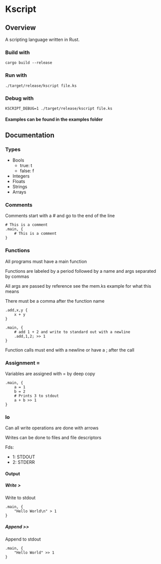# Kscript

## Overview

A scripting language written in Rust.

### Build with

```
cargo build --release
```

### Run with

```
./target/release/kscript file.ks
```

### Debug with
```
KSCRIPT_DEBUG=1 ./target/release/kscript file.ks
```

#### Examples can be found in the examples folder

## Documentation

### Types
* Bools
    * true: t
    * false: f
* Integers
* Floats
* Strings
* Arrays

### Comments
Comments start with a # and go to the end of the line

```
# This is a comment
.main, {
    # This is a comment
}
```

### Functions
All programs must have a main function

Functions are labeled by a period followed by a name and args separated by commas

All args are passed by reference see the mem.ks example for what this means

There must be a comma after the function name
```
.add,x,y {
    x + y
}

.main, {
    # add 1 + 2 and write to standard out with a newline
    .add,1,2; >> 1
}
```

Function calls must end with a newline or have a ; after the call

### Assignment =
Variables are assigned with = by deep copy
```
.main, {
    a = 1
    b = 2
    # Prints 3 to stdout
    a + b >> 1
}
```

### Io
Can all write operations are done with arrows

Writes can be done to files and file descriptors

Fds:

* 1: STDOUT
* 2: STDERR

#### Output

##### Write >
Write to stdout
```
.main, {
    "Hello World\n" > 1
}
```

##### Append >>
Append to stdout
```
.main, {
    "Hello World" >> 1
}
```
